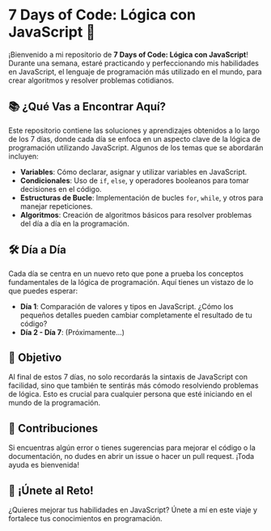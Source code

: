 
# 7 Days of Code: Lógica con JavaScript 🚀

¡Bienvenido a mi repositorio de **7 Days of Code: Lógica con JavaScript**! Durante una semana, estaré practicando y perfeccionando mis habilidades en JavaScript, el lenguaje de programación más utilizado en el mundo, para crear algoritmos y resolver problemas cotidianos.

## 📚 ¿Qué Vas a Encontrar Aquí?

Este repositorio contiene las soluciones y aprendizajes obtenidos a lo largo de los 7 días, donde cada día se enfoca en un aspecto clave de la lógica de programación utilizando JavaScript. Algunos de los temas que se abordarán incluyen:

- **Variables**: Cómo declarar, asignar y utilizar variables en JavaScript.
- **Condicionales**: Uso de `if`, `else`, y operadores booleanos para tomar decisiones en el código.
- **Estructuras de Bucle**: Implementación de bucles `for`, `while`, y otros para manejar repeticiones.
- **Algoritmos**: Creación de algoritmos básicos para resolver problemas del día a día en la programación.

## 🛠️ Día a Día

Cada día se centra en un nuevo reto que pone a prueba los conceptos fundamentales de la lógica de programación. Aquí tienes un vistazo de lo que puedes esperar:

- **Día 1**: Comparación de valores y tipos en JavaScript. ¿Cómo los pequeños detalles pueden cambiar completamente el resultado de tu código?
- **Día 2 - Día 7**: (Próximamente...)

## 🎯 Objetivo

Al final de estos 7 días, no solo recordarás la sintaxis de JavaScript con facilidad, sino que también te sentirás más cómodo resolviendo problemas de lógica. Esto es crucial para cualquier persona que esté iniciando en el mundo de la programación.

## 🤝 Contribuciones

Si encuentras algún error o tienes sugerencias para mejorar el código o la documentación, no dudes en abrir un issue o hacer un pull request. ¡Toda ayuda es bienvenida!

## 🌟 ¡Únete al Reto!

¿Quieres mejorar tus habilidades en JavaScript? Únete a mí en este viaje y fortalece tus conocimientos en programación.
